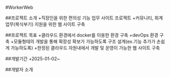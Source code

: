 #WorkerWeb

##프로젝트 소개
+직장인을 위한 편의성 기능 업무 사이트 프로젝트
+커뮤니티, 회계업무(복식부기) 지원을 위한 웹 사이트 구축

##프로젝트 목표
+클라우드 환경에서 docker를 이용한 환경 구축
+devOps 환경 구축
+모듈형태의 개발을 통해 확장성 확보가 가능하도록 구조 설계(ex.기능 추가가 손쉽게 가능하도록)
+한정된 클라우드 자원내에서 개발 및 운영이 가능한 웹 사이트 구축

##개발기간
+2025-01-02~

##개발자 소개
